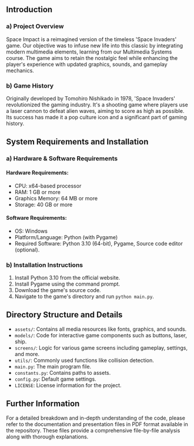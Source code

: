 ## Introduction

### a) Project Overview
Space Impact is a reimagined version of the timeless 'Space Invaders' game. Our objective was to infuse new life into this classic by integrating modern multimedia elements, learning from our Multimedia Systems course. The game aims to retain the nostalgic feel while enhancing the player's experience with updated graphics, sounds, and gameplay mechanics.

### b) Game History
Originally developed by Tomohiro Nishikado in 1978, 'Space Invaders' revolutionized the gaming industry. It's a shooting game where players use a laser cannon to defeat alien waves, aiming to score as high as possible. Its success has made it a pop culture icon and a significant part of gaming history.

## System Requirements and Installation

### a) Hardware & Software Requirements

#### Hardware Requirements:
- CPU: x64-based processor
- RAM: 1 GB or more
- Graphics Memory: 64 MB or more
- Storage: 40 GB or more

#### Software Requirements:
- OS: Windows
- Platform/Language: Python (with Pygame)
- Required Software: Python 3.10 (64-bit), Pygame, Source code editor (optional).

### b) Installation Instructions
1. Install Python 3.10 from the official website.
2. Install Pygame using the command prompt.
3. Download the game's source code.
4. Navigate to the game's directory and run `python main.py`.

## Directory Structure and Details

- `assets/`: Contains all media resources like fonts, graphics, and sounds.
- `models/`: Code for interactive game components such as buttons, laser, ship.
- `screens/`: Logic for various game screens including gameplay, settings, and more.
- `utils/`: Commonly used functions like collision detection.
- `main.py`: The main program file.
- `constants.py`: Contains paths to assets.
- `config.py`: Default game settings.
- `LICENSE`: License information for the project.

## Further Information

For a detailed breakdown and in-depth understanding of the code, please refer to the documentation and presentation files in PDF format available in the repository. These files provide a comprehensive file-by-file analysis along with thorough explanations.